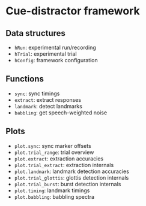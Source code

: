 Cue-distractor framework
========================

Data structures
---------------

- `hRun`: experimental run/recording
- `hTrial`: experimental trial
- `hConfig`: framework configuration

Functions
---------

- `sync`: sync timings
- `extract`: extract responses
- `landmark`: detect landmarks
- `babbling`: get speech-weighted noise

Plots
-----

- `plot.sync`: sync marker offsets
- `plot.trial_range`: trial overview
- `plot.extract`: extraction accuracies
- `plot.trial_extract`: extraction internals
- `plot.landmark`: landmark detection accuracies
- `plot.trial_glottis`: glottis detection internals
- `plot.trial_burst`: burst detection internals
- `plot.timing`: landmark timings
- `plot.babbling`: babbling spectra

